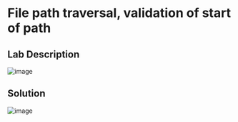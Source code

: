 # File path traversal, validation of start of path

## Lab Description
![image](https://github.com/KVNuhman/Web-Security-Lab/assets/46161259/8e2ffe47-3359-48fe-962d-85d5df90bbe7)

## Solution
![image](https://github.com/KVNuhman/Web-Security-Lab/assets/46161259/e58084f8-4258-40b1-a019-6d74377d9e45)

